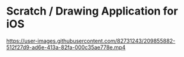 # Scratch / Drawing Application for iOS

https://user-images.githubusercontent.com/82731243/209855882-512f27d9-ad6e-413a-82fa-000c35ae778e.mp4

